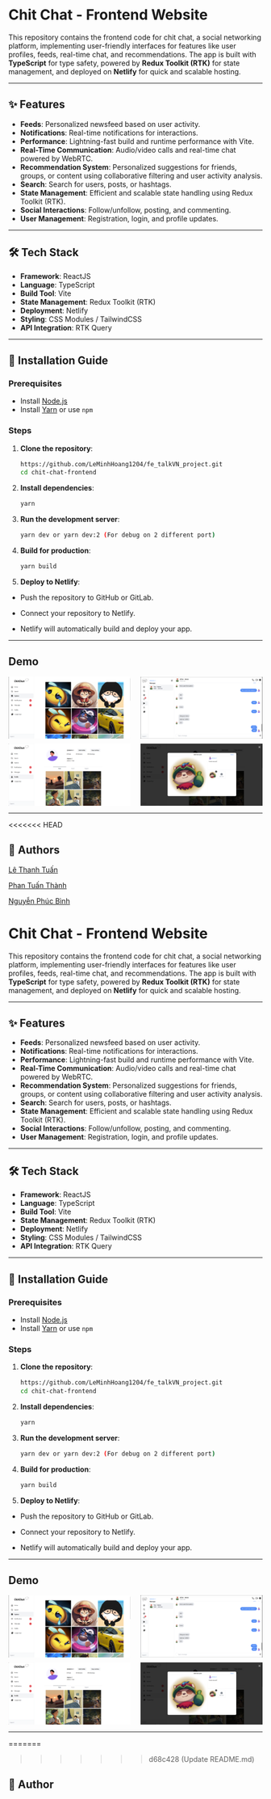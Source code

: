# Chit Chat - Frontend Website

This repository contains the frontend code for chit chat, a social networking platform, implementing user-friendly interfaces for features like user profiles, feeds, real-time chat, and recommendations. The app is built with **TypeScript** for type safety, powered by **Redux Toolkit (RTK)** for state management, and deployed on **Netlify** for quick and scalable hosting.

---

## ✨ Features

- **Feeds**: Personalized newsfeed based on user activity.
- **Notifications**: Real-time notifications for interactions.
- **Performance**: Lightning-fast build and runtime performance with Vite.
- **Real-Time Communication**: Audio/video calls and real-time chat powered by WebRTC.
- **Recommendation System**: Personalized suggestions for friends, groups, or content using collaborative filtering and user activity analysis.
- **Search**: Search for users, posts, or hashtags.
- **State Management**: Efficient and scalable state handling using Redux Toolkit (RTK).
- **Social Interactions**: Follow/unfollow, posting, and commenting.
- **User Management**: Registration, login, and profile updates.

---

## 🛠 Tech Stack

- **Framework**: ReactJS
- **Language**: TypeScript
- **Build Tool**: Vite
- **State Management**: Redux Toolkit (RTK)
- **Deployment**: Netlify
- **Styling**: CSS Modules / TailwindCSS
- **API Integration**: RTK Query

---

## 🚀 Installation Guide

### Prerequisites

- Install [Node.js](https://nodejs.org/)
- Install [Yarn](https://yarnpkg.com/) or use `npm`

### Steps

1. **Clone the repository**:

   ```bash
   https://github.com/LeMinhHoang1204/fe_talkVN_project.git
   cd chit-chat-frontend
   ```

2. **Install dependencies**:

   ```bash
   yarn
   ```

3. **Run the development server**:

   ```bash
   yarn dev or yarn dev:2 (For debug on 2 different port)
   ```

4. **Build for production**:

   ```bash
   yarn build
   ```

5. **Deploy to Netlify**:

- Push the repository to GitHub or GitLab.

- Connect your repository to Netlify.

- Netlify will automatically build and deploy your app.

---

## Demo

<div style="display: flex; justify-content: space-between; gap: 10px;">
  <img src="./demo/explore-news-feed.png" alt="Explore News Feed" width="48%">
  <img src="./demo/message.png" alt="Message" width="48%">
</div>

<div style="display: flex; justify-content: space-between; gap: 10px; margin-top: 10px;">
  <img src="./demo/profile.png" alt="Profile" width="48%">
  <img src="./demo/create-new-post.png" alt="Create New Post" width="48%">
</div>

---

<<<<<<< HEAD
## 🤝 Authors

[Lê Thanh Tuấn](https://github.com/thtuanlegithub)

[Phan Tuấn Thành](https://github.com/thanhpt1110)

[Nguyễn Phúc Bình](https://github.com/leesoonduck3009)

# Chit Chat - Frontend Website

This repository contains the frontend code for chit chat, a social networking platform, implementing user-friendly interfaces for features like user profiles, feeds, real-time chat, and recommendations. The app is built with **TypeScript** for type safety, powered by **Redux Toolkit (RTK)** for state management, and deployed on **Netlify** for quick and scalable hosting.

---

## ✨ Features

- **Feeds**: Personalized newsfeed based on user activity.
- **Notifications**: Real-time notifications for interactions.
- **Performance**: Lightning-fast build and runtime performance with Vite.
- **Real-Time Communication**: Audio/video calls and real-time chat powered by WebRTC.
- **Recommendation System**: Personalized suggestions for friends, groups, or content using collaborative filtering and user activity analysis.
- **Search**: Search for users, posts, or hashtags.
- **State Management**: Efficient and scalable state handling using Redux Toolkit (RTK).
- **Social Interactions**: Follow/unfollow, posting, and commenting.
- **User Management**: Registration, login, and profile updates.

---

## 🛠 Tech Stack

- **Framework**: ReactJS
- **Language**: TypeScript
- **Build Tool**: Vite
- **State Management**: Redux Toolkit (RTK)
- **Deployment**: Netlify
- **Styling**: CSS Modules / TailwindCSS
- **API Integration**: RTK Query

---

## 🚀 Installation Guide

### Prerequisites

- Install [Node.js](https://nodejs.org/)
- Install [Yarn](https://yarnpkg.com/) or use `npm`

### Steps

1. **Clone the repository**:

   ```bash
   https://github.com/LeMinhHoang1204/fe_talkVN_project.git
   cd chit-chat-frontend
   ```

2. **Install dependencies**:

   ```bash
   yarn
   ```

3. **Run the development server**:

   ```bash
   yarn dev or yarn dev:2 (For debug on 2 different port)
   ```

4. **Build for production**:

   ```bash
   yarn build
   ```

5. **Deploy to Netlify**:

- Push the repository to GitHub or GitLab.

- Connect your repository to Netlify.

- Netlify will automatically build and deploy your app.

---

## Demo

<div style="display: flex; justify-content: space-between; gap: 10px;">
  <img src="./demo/explore-news-feed.png" alt="Explore News Feed" width="48%">
  <img src="./demo/message.png" alt="Message" width="48%">
</div>

<div style="display: flex; justify-content: space-between; gap: 10px; margin-top: 10px;">
  <img src="./demo/profile.png" alt="Profile" width="48%">
  <img src="./demo/create-new-post.png" alt="Create New Post" width="48%">
</div>

---

=======
>>>>>>> d68c428 (Update README.md)
## 🤝 Author
